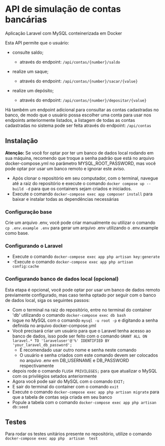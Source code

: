 
# API de simulação de contas bancárias

Aplicação Laravel com MySQL conteinerizada em Docker

Esta API permite que o usuário:
  
- consulte saldo;

	- através do endpoint: `/api/contas/{number}/saldo`

- realize um saque;

	- através do endpoint: `/api/contas/{number}/sacar/{value}`

- realize um depósito;

	- através do endpoint: `/api/contas/{number}/depositar/{value}`

 Há também um endpoint adicional para consultar as contas cadastradas no banco, de modo que o usuário possa escolher uma conta para usar nos endpoints anteriormente listados, a listagem de todas as contas cadastradas no sistema pode ser feita através do endpoint: `/api/contas`

## Instalação
**Atenção:** Se você for optar por ter um banco de dados local rodando em sua máquina, recomendo que troque a senha padrão que está no arquivo docker-compose.yml no parâmetro MYSQL_ROOT_PASSWORD, mas você pode optar por usar um banco remoto e ignorar este aviso.

 - Após clonar o repositório em seu computador, com o terminal, navegue até a raiz do repositório e execute o comando `docker compose up --build -d` para que os containers sejam criados e iniciados. 
 - Execute o comando `docker-compose exec app composer install` para  baixar e instalar todas as dependências necessárias

### Configuração base
Crie um arquivo .env, você pode criar manualmente ou utilizar o comando `cp .env.example .env` para gerar um arquivo .env utilizando o .env.example como base.

### Configurando o Laravel

 - Execute o comando `docker-compose exec app php artisan key:generate   `
 - -Execute o comando `docker-compose exec app php artisan config:cache`

### Configurando banco de dados local (opcional)
Esta etapa é opcional, você pode optar por usar um banco de dados remoto previamente configurado, mas caso tenha optado por seguir com o banco de dados local, siga os seguintes passos:

 - Com o terminal na raiz do repositório, entre no terminal do container 'db' utilizando o comando `docker-compose exec db bash`
 - logue no MySQL com o comando `mysql -u root -p` e digitando a senha definida no arquivo docker-compose.yml
 - Você precisará criar um usuário para que o Laravel tenha acesso ao banco de dados, isso pode ser feito com o comando `GRANT ALL ON laravel.* TO 'laraveluser'@'%' IDENTIFIED BY 'your_laravel_db_password';`
	 - É recomendado usar outro nome e senha neste comando
	 - O usuário e senha criados com este comando devem ser colocados no arquivo .env em DB_USERNAME e DB_PASSWORD respectivamente
 - depois rode o comando `FLUSH PRIVILEGES;` para que atualizar o MySQL com os privilégios setados anteriormente
 - Agora você pode sair do MySQL com o comando `EXIT;`
 - E sair do terminal do container com o comando `exit`
 - Execute o comando `docker-compose exec app php artisan migrate` para que a tabela de contas seja criada em seu banco
 - Popule a tabela com o comando  `docker-compose exec app php artisan db:seed`

## Testes 
Para rodar os testes unitários presente no repositório, utilize o comando `docker-compose exec app php  artisan  test`
